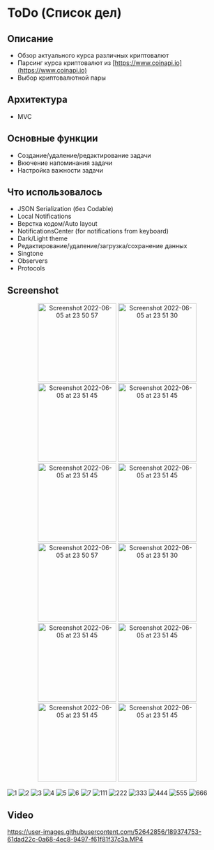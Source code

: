 # ToDo (Список дел)
## Описание
* Обзор актуального курса различных криптовалют
* Парсинг курса криптовалют из [https://www.coinapi.io](https://www.coinapi.io)
* Выбор криптовалютной пары
## Архитектура
* MVC
## Основные функции
* Создание/удаление/редактирование задачи
* Вкючение напоминания задачи
* Настройка важности задачи
## Что использовалось
* JSON Serialization (без Codable)
* Local Notifications
* Верстка кодом/Auto layout
* NotificationsCenter (for notifications from keyboard)
* Dark/Light theme
* Редактирование/удаление/загрузка/сохранение данных
* Singtone
* Observers
* Protocols
## Screenshot

<p align="center">
  <img width="180" alt="Screenshot 2022-06-05 at 23 50 57" src="https://media.githubusercontent.com/media/daniilsimakhin/ToDo/main/sources/1.PNG">           <img width="180" alt="Screenshot 2022-06-05 at 23 51 30" src="https://media.githubusercontent.com/media/daniilsimakhin/ToDo/main/sources/2.PNG">           <img width="180" alt="Screenshot 2022-06-05 at 23 51 45" src="https://media.githubusercontent.com/media/daniilsimakhin/ToDo/main/sources/3.PNG">           <img width="180" alt="Screenshot 2022-06-05 at 23 51 45" src="https://media.githubusercontent.com/media/daniilsimakhin/ToDo/main/sources/4.PNG">           <img width="180" alt="Screenshot 2022-06-05 at 23 51 45" src="https://media.githubusercontent.com/media/daniilsimakhin/ToDo/main/sources/5.PNG">           <img width="180" alt="Screenshot 2022-06-05 at 23 51 45" src="https://media.githubusercontent.com/media/daniilsimakhin/ToDo/main/sources/6.PNG">         
  <img width="180" alt="Screenshot 2022-06-05 at 23 50 57" src="https://media.githubusercontent.com/media/daniilsimakhin/ToDo/main/sources/7.PNG">           <img width="180" alt="Screenshot 2022-06-05 at 23 51 30" src="https://media.githubusercontent.com/media/daniilsimakhin/ToDo/main/sources/8.PNG">           <img width="180" alt="Screenshot 2022-06-05 at 23 51 45" src="https://media.githubusercontent.com/media/daniilsimakhin/ToDo/main/sources/9.PNG">           <img width="180" alt="Screenshot 2022-06-05 at 23 51 45" src="https://media.githubusercontent.com/media/daniilsimakhin/ToDo/main/sources/10.PNG">           <img width="180" alt="Screenshot 2022-06-05 at 23 51 45" src="https://media.githubusercontent.com/media/daniilsimakhin/ToDo/main/sources/11.PNG">           <img width="180" alt="Screenshot 2022-06-05 at 23 51 45" src="https://media.githubusercontent.com/media/daniilsimakhin/ToDo/main/sources/12.PNG">         
</p>

![1](https://user-images.githubusercontent.com/52642856/189375713-9494b5f1-badc-40e3-aa9b-9c0bd2e269e0.PNG) ![2](https://user-images.githubusercontent.com/52642856/189375716-a41b00b0-c43b-49cc-bcc4-69240e159b96.PNG) ![3](https://user-images.githubusercontent.com/52642856/189375719-5d87dbe3-5e3e-4066-b103-255f2e385181.PNG) ![4](https://user-images.githubusercontent.com/52642856/189375722-6b082a0f-006e-4ddb-8a11-05ddc39faebd.PNG)
![5](https://user-images.githubusercontent.com/52642856/189375724-1376a0b6-5c08-45a8-a885-a6fd1010f7d2.PNG)
![6](https://user-images.githubusercontent.com/52642856/189375726-09d56a02-b7a8-469c-aa29-fa021ca4a91b.PNG)
![7](https://user-images.githubusercontent.com/52642856/189375728-305b153a-b802-4c8d-88df-8324d3ad5d74.PNG)
![111](https://user-images.githubusercontent.com/52642856/189375733-6988b54d-e09a-4766-8a60-700a2a598658.PNG)
![222](https://user-images.githubusercontent.com/52642856/189375736-5cfb2af3-6b00-413e-8d6d-5b416945867f.PNG)
![333](https://user-images.githubusercontent.com/52642856/189375737-3e8e6f21-1319-4cef-baf3-2ee71f571f3c.PNG)
![444](https://user-images.githubusercontent.com/52642856/189375743-cc6f39f2-38ee-43b9-aaa4-7caead511dae.PNG)
![555](https://user-images.githubusercontent.com/52642856/189375749-29277a56-e3dc-4d2c-a820-8fd5b3848268.PNG)
![666](https://user-images.githubusercontent.com/52642856/189375755-ea44d650-c16e-4795-98fb-8764c767044f.PNG)


## Video
https://user-images.githubusercontent.com/52642856/189374753-61dad22c-0a68-4ec8-9497-f61f81f37c3a.MP4
